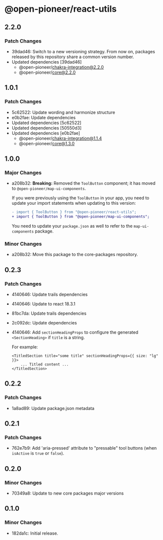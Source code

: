 # @open-pioneer/react-utils

## 2.2.0

### Patch Changes

-   39dad46: Switch to a new versioning strategy.
    From now on, packages released by this repository share a common version number.
-   Updated dependencies [39dad46]
    -   @open-pioneer/chakra-integration@2.2.0
    -   @open-pioneer/core@2.2.0

## 1.0.1

### Patch Changes

-   5c62522: Update wording and harmonize structure
-   e0b2fae: Update dependencies
-   Updated dependencies [5c62522]
-   Updated dependencies [50550d3]
-   Updated dependencies [e0b2fae]
    -   @open-pioneer/chakra-integration@1.1.4
    -   @open-pioneer/core@1.3.0

## 1.0.0

### Major Changes

-   a208b32: **Breaking:** Removed the `ToolButton` component; it has moved to `@open-pioneer/map-ui-components`.

    If you were previously using the `ToolButton` in your app, you need to update your import statements when updating to this version:

    ```diff
    - import { ToolButton } from "@open-pioneer/react-utils";
    + import { ToolButton } from "@open-pioneer/map-ui-components";
    ```

    You need to update your `package.json` as well to refer to the `map-ui-components` package.

### Minor Changes

-   a208b32: Move this package to the core-packages repository.

## 0.2.3

### Patch Changes

-   4140646: Update trails dependencies
-   4140646: Update to react 18.3.1
-   81bc7da: Update trails dependencies
-   2c092dc: Update dependencies
-   4140646: Add `sectionHeadingProps` to configure the generated `<SectionHeading>` if `title` is a string.

    For example:

    ```tsx
    <TitledSection title="some title" sectionHeadingProps={{ size: "lg" }}>
        ... Titled content ...
    </TitledSection>
    ```

## 0.2.2

### Patch Changes

-   1a8ad89: Update package.json metadata

## 0.2.1

### Patch Changes

-   762e7b9: Add 'aria-pressed' attribute to "pressable" tool buttons (when `isActive` is `true` or `false`).

## 0.2.0

### Minor Changes

-   70349a8: Update to new core packages major versions

## 0.1.0

### Minor Changes

-   182da1c: Initial release.
